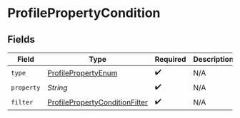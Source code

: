 # ProfilePropertyCondition


## Fields

| Field                                                                                       | Type                                                                                        | Required                                                                                    | Description                                                                                 |
| ------------------------------------------------------------------------------------------- | ------------------------------------------------------------------------------------------- | ------------------------------------------------------------------------------------------- | ------------------------------------------------------------------------------------------- |
| `type`                                                                                      | [ProfilePropertyEnum](../../models/components/ProfilePropertyEnum.md)                       | :heavy_check_mark:                                                                          | N/A                                                                                         |
| `property`                                                                                  | *String*                                                                                    | :heavy_check_mark:                                                                          | N/A                                                                                         |
| `filter`                                                                                    | [ProfilePropertyConditionFilter](../../models/components/ProfilePropertyConditionFilter.md) | :heavy_check_mark:                                                                          | N/A                                                                                         |